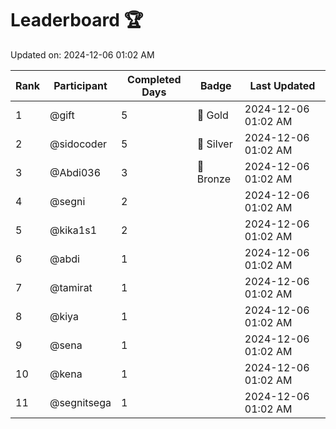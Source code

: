 # Leaderboard 🏆

Updated on: 2024-12-06 01:02 AM

| Rank | Participant       | Completed Days | Badge      | Last Updated         |
|------|-------------------|----------------|------------|----------------------|
| 1    | @gift             | 5              | 🏅 Gold     | 2024-12-06 01:02 AM |
| 2    | @sidocoder        | 5              | 🥈 Silver   | 2024-12-06 01:02 AM |
| 3    | @Abdi036          | 3              | 🥉 Bronze   | 2024-12-06 01:02 AM |
| 4    | @segni            | 2              |            | 2024-12-06 01:02 AM |
| 5    | @kika1s1          | 2              |            | 2024-12-06 01:02 AM |
| 6    | @abdi             | 1              |            | 2024-12-06 01:02 AM |
| 7    | @tamirat          | 1              |            | 2024-12-06 01:02 AM |
| 8    | @kiya             | 1              |            | 2024-12-06 01:02 AM |
| 9    | @sena             | 1              |            | 2024-12-06 01:02 AM |
| 10   | @kena             | 1              |            | 2024-12-06 01:02 AM |
| 11   | @segnitsega       | 1              |            | 2024-12-06 01:02 AM |
